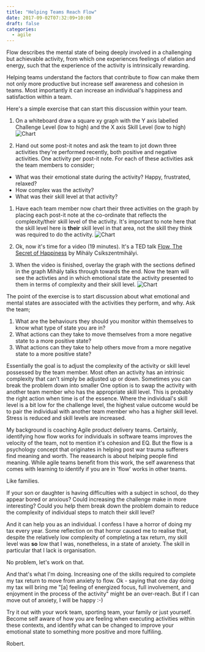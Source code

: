 ```yaml
---
title: "Helping Teams Reach Flow"
date: 2017-09-02T07:32:09+10:00
draft: false
categories:
  - agile
---
```


Flow describes the mental state of being deeply involved in a challenging but achievable activity, from which one experiences feelings of elation and energy, such that the experience of the activity is intrinsically rewarding.

Helping teams understand the factors that contribute to flow can make them not only more productive but increase self awareness and cohesion in teams. Most importantly it can increase an individual's happiness and satisfaction within a team.

Here's a simple exercise that can start this discussion within your team.  
<!--more-->

1. On a whiteboard draw a square xy graph with the Y axis labelled Challenge Level (low to high) and the X axis Skill Level (low to high) ![Chart](/img/flow-1-1.jpg)

1. Hand out some post-it notes and ask the team to jot down three activities they're performed recently, both positive and negative activities. One activity per post-it note. For each of these activities ask the team members to consider;
 * What was their emotional state during the activity? Happy, frustrated, relaxed?
 * How complex was the activity?
 * What was their skill level at that activity? 

1. Have each team member now chart their three activities on the graph by placing each post-it note at the co-ordinate that reflects the complexity/their skill level of the activity. It's important to note here that the skill level here is **their** skill level in that area, not the skill they think was required to do the activity. ![Chart](/img/flow-1-2.jpg)

1. Ok, now it's time for a video (19 minutes). It's a TED talk [Flow, The Secret of Happiness](https://www.ted.com/talks/mihaly_csikszentmihalyi_on_flow) by Mihály Csíkszentmihályi. 

1. When the video is finished, overlay the graph with the sections defined in the graph Mihály talks through towards the end. Now the team will see the activties and in which emotional state the activity presented to them in terms of complexity and their skill level. ![Chart](/img/flow-1-3.jpg)

The point of the exercise is to start discussion about what emotional and mental states are associated with the activities they perform, and why. Ask the team;

1. What are the behaviours they should you monitor within themselves to know what type of state you are in?
1. What actions can they take to move themselves from a more negative state to a more positive state?
1. What actions can they take to help others move from a more negative state to a more positive state?

Essentially the goal is to adjust the complexity of the activity or skill level possessed by the team member. Most often an activity has an intrinsic complexity that can't simply be adjusted up or down. Sometimes you can break the problem down into smaller One option is to swap the activity with another team member who has the appropriate skill level. This is probably the right action when time is of the essence. Where the individual's skill level is a bit low for the challenge level, the highest value outcome would be to pair the individual with another team member who has a higher skill level. Stress is reduced and skill levels are increased.

My background is coaching Agile product delivery teams. Certainly, identifying how flow works for individuals in software teams improves the velocity of the team, not to mention it's cohesion and EQ. But the flow is a psychology concept that originates in helping post war trauma sufferers find meaning and worth. The reasearch is about helping people find meaning. While agile teams benefit from this work, the self awareness that comes with learning to identify if you are in 'flow' works in other teams. 

Like families.

If your son or daughter is having difficulties with a subject in school, do they appear bored or anxious? Could increasing the challenge make in more interesting? Could you help them break down the problem domain to reduce the complexity of individual steps to match their skill level?

And it can help you as an individual. I confess I have a horror of doing my tax every year. Some reflection on that horror caused me to realise that, despite the relatively low complexity of completing a tax return, my skill level was **so** low that I was, nonetheless, in a state of anxiety. The skill in particular that I lack is organisation. 

No problem, let's work on that.

And that's what I'm doing. Increasing one of the skills required to complete my tax return to move from anxiety to flow. Ok - saying that one day doing my tax will bring me "[a] feeling of energized focus, full involvement, and enjoyment in the process of the activity" might be an over-reach. But if I can move out of anxiety, I will be happy :-)

Try it out with your work team, sporting team, your family or just yourself. Become self aware of how you are feeling when executing activities within these contexts, and identify what can be changed to improve your emotional state to something more positive and more fulfiling. 

Robert.